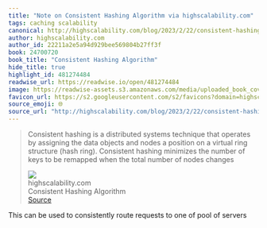 ```yaml
---
title: "Note on Consistent Hashing Algorithm via highscalability.com"
tags: caching scalability
canonical: http://highscalability.com/blog/2023/2/22/consistent-hashing-algorithm.html
author: highscalability.com
author_id: 22211a2e5a94d929bee569804b27ff3f
book: 24700720
book_title: "Consistent Hashing Algorithm"
hide_title: true
highlight_id: 481274484
readwise_url: https://readwise.io/open/481274484
image: https://readwise-assets.s3.amazonaws.com/media/uploaded_book_covers/profile_265723/52705024790_8a89921cfb.jpg
favicon_url: https://s2.googleusercontent.com/s2/favicons?domain=highscalability.com
source_emoji: 🌐
source_url: "http://highscalability.com/blog/2023/2/22/consistent-hashing-algorithm.html#:~:text=Consistent%20hashing%20is,of%20nodes%20changes"
---
```


> Consistent hashing is a distributed systems technique that operates by assigning the data objects and nodes a position on a virtual ring structure (hash ring). Consistent hashing minimizes the number of keys to be remapped when the total number of nodes changes
> <div class="quoteback-footer"><div class="quoteback-avatar"><img class="mini-favicon" src="https://s2.googleusercontent.com/s2/favicons?domain=highscalability.com"></div><div class="quoteback-metadata"><div class="metadata-inner"><span style="display:none">FROM:</span><div aria-label="highscalability.com" class="quoteback-author"> highscalability.com</div><div aria-label="Consistent Hashing Algorithm" class="quoteback-title"> Consistent Hashing Algorithm</div></div></div><div class="quoteback-backlink"><a target="_blank" aria-label="go to the full text of this quotation" rel="noopener" href="http://highscalability.com/blog/2023/2/22/consistent-hashing-algorithm.html#:~:text=Consistent%20hashing%20is,of%20nodes%20changes" class="quoteback-arrow"> Source</a></div></div>

This can be used to consistently route requests to one of pool of servers